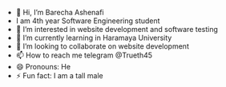 - 👋 Hi, I’m Barecha Ashenafi
- I am 4th year Software Engineering student
- 👀 I’m interested in website development and software testing
- 🌱 I’m currently learning in Haramaya University 
- 💞️ I’m looking to collaborate on website development 
- 📫 How to reach me telegram @Trueth45
- 😄 Pronouns: He
- ⚡ Fun fact: I am a tall male

<!---
Dali1234567890/Dali1234567890 is a ✨ special ✨ repository because its `README.md` (this file) appears on your GitHub profile.
You can click the Preview link to take a look at your changes.
--->
